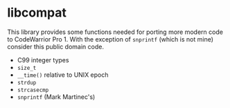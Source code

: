 libcompat
=========

This library provides some functions needed for porting more modern code to CodeWarrior Pro 1.
With the exception of `snprintf` (which is not mine) consider this public domain code.

- C99 integer types
- `size_t`
- `__time()` relative to UNIX epoch
- `strdup`
- `strcasecmp`
- `snprintf` (Mark Martinec's)
